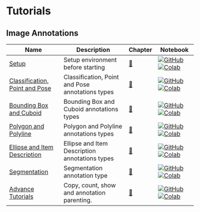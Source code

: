 # Tutorials

## Image Annotations
| Name | Description | Chapter | Notebook |
| --- | --- | --- | --- |
| [Setup](annotations_image/setup/chapter.md) | Setup environment before starting | [:book:](tutorials/annotations_image/setup/chapter.md) | [![GitHub](https://badgen.net/badge/icon/github?icon=github&label)](tutorials/annotations_image/setup/chapter.ipynb) [![Colab](https://colab.research.google.com/assets/colab-badge.svg)](tutorials/annotations_image/setup/chapter.ipynb) |
| [Classification, Point and Pose](annotations_image/classification_point_and_pose/chapter.md) | Classification, Point and Pose annotations types | [:book:](tutorials/annotations_image/classification_point_and_pose/chapter.md) | [![GitHub](https://badgen.net/badge/icon/github?icon=github&label)](tutorials/annotations_image/classification_point_and_pose/chapter.ipynb) [![Colab](https://colab.research.google.com/assets/colab-badge.svg)](tutorials/annotations_image/classification_point_and_pose/chapter.ipynb) |
| [Bounding Box and Cuboid](annotations_image/bounding_box_and_cuboid/chapter.md) | Bounding Box and Cuboid annotations types | [:book:](tutorials/annotations_image/bounding_box_and_cuboid/chapter.md) | [![GitHub](https://badgen.net/badge/icon/github?icon=github&label)](tutorials/annotations_image/bounding_box_and_cuboid/chapter.ipynb) [![Colab](https://colab.research.google.com/assets/colab-badge.svg)](tutorials/annotations_image/bounding_box_and_cuboid/chapter.ipynb) |
| [Polygon and Polyline](annotations_image/polygon_and_polyline/chapter.md) | Polygon and Polyline annotations types | [:book:](tutorials/annotations_image/polygon_and_polyline/chapter.md) | [![GitHub](https://badgen.net/badge/icon/github?icon=github&label)](tutorials/annotations_image/polygon_and_polyline/chapter.ipynb) [![Colab](https://colab.research.google.com/assets/colab-badge.svg)](tutorials/annotations_image/polygon_and_polyline/chapter.ipynb) |
| [Ellipse and Item Description](annotations_image/ellipse_and_item_description/chapter.md) | Ellipse and Item Description annotations types | [:book:](tutorials/annotations_image/ellipse_and_item_description/chapter.md) | [![GitHub](https://badgen.net/badge/icon/github?icon=github&label)](tutorials/annotations_image/ellipse_and_item_description/chapter.ipynb) [![Colab](https://colab.research.google.com/assets/colab-badge.svg)](tutorials/annotations_image/ellipse_and_item_description/chapter.ipynb) |
| [Segmentation](annotations_image/segmentation/chapter.md) | Segmentation annotation type | [:book:](tutorials/annotations_image/segmentation/chapter.md) | [![GitHub](https://badgen.net/badge/icon/github?icon=github&label)](tutorials/annotations_image/segmentation/chapter.ipynb) [![Colab](https://colab.research.google.com/assets/colab-badge.svg)](tutorials/annotations_image/segmentation/chapter.ipynb) |
| [Advance Tutorials](annotations_image/advance_tutorials/chapter.md) | Copy, count, show and annotation parenting. | [:book:](tutorials/annotations_image/advance_tutorials/chapter.md) | [![GitHub](https://badgen.net/badge/icon/github?icon=github&label)](tutorials/annotations_image/advance_tutorials/chapter.ipynb) [![Colab](https://colab.research.google.com/assets/colab-badge.svg)](tutorials/annotations_image/advance_tutorials/chapter.ipynb) |